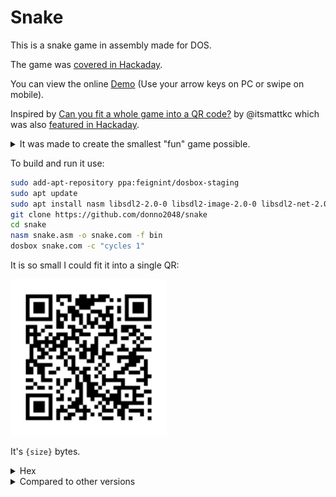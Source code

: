 # Snake

This is a snake game in assembly made for DOS.

The game was [covered in Hackaday](https://hackaday.com/2023/08/03/its-snake-in-a-qr-code-but-smaller/).

You can view the online [Demo](https://donno2048.github.io/snake/) (Use your arrow keys on PC or swipe on mobile).

Inspired by [Can you fit a whole game into a QR code?](https://youtu.be/ExwqNreocpg) by @itsmattkc which was also [featured in Hackaday](https://hackaday.com/2020/08/17/fitting-snake-into-a-qr-code/).

<details>
  <summary>It was made to create the smallest "fun" game possible.</summary>
  <br/>

For the countless people saying I'm intentionally not mentioning the __Hugi Size Coding Competition__ (a competition in which the competitors had to make the smallest nibbles game to win) here is my reply to one such comment (from when the game was still 133 bytes):

> Firstly, it seems that you didn't even read the rules of the "Nibbles" game:
>
> > in the inside of this border  a  "snake"  is  supposed  to grow,  whose size  is  one  pixel at the beginning. after starting the program, the snake's size shall grow one pixel more in each repetition  of the program's main-loop.
>
> Which is simply not the same as snake and a **lot** less difficult to implement.
>
> Secondly, the implementations from this competition have flaws (not that they're not good but I'm saying it doesn't make my version bad) like, for example from the comments in the winning entry:
>
> > game can't handle any other keys but keypad arrow keys, you need to start it by typing pause|nibbles in DOS prompt and then hitting an arrow key
>
> and
>
> > Because top memory segment in PSP is environment dependant\[sic\] you need version suitable for your environment
>
> and it doesn't even work on DOSBox because of some special configurations needed.
>
> From the second place entry:
>
> > When starting this program, press the 2 (DOWN) key \_\_IMMEDIATELY\_\_
>
> And it too won't work without setting the cycle count and changing it sometimes breaks the game
>
> As for the third place
>
> > press  '8','4','6' but not '2' once game begins immediately
>
> and the game breaks in the same way the second place does (and needs the same cycle adjusting) but the walls are also broken.
>
> I'll look at the fourth place entry and stop wasting my time doing this,
>
> Well, just looked at it and couldn't make it to boot
>
> And lastly, what place is your entry to the competition? Before you criticize other people first check your criticism is correct and try doing it yourself before you judge.
>
> Thanks for the feedback anyways :)
>
> P.S. I didn't even claim my version was ideal, the main point of the post was asking for help, and this comment actually made me feel better about my implementation in a way, as in an actual size optimization competition someone had a submission of 121 bytes for just a line extending over the screen and my entire snake game (which obviously contains this functionality just as a small part of the entire program) takes only 12 bytes more now, and if I can fix the PR only 7 bytes more.

AFAIK This is the smallest snake game ever made.
</details>

To build and run it use:

```sh
sudo add-apt-repository ppa:feignint/dosbox-staging
sudo apt update
sudo apt install nasm libsdl2-2.0-0 libsdl2-image-2.0-0 libsdl2-net-2.0-0 libopusfile0 dosbox-staging -y
git clone https://github.com/donno2048/snake
cd snake
nasm snake.asm -o snake.com -f bin
dosbox snake.com -c "cycles 1"
```

It is so small I could fit it into a single QR:

<img src="/docs/snake.png" width="250"/>

It's `{size}` bytes.

<details>
  <summary>Hex</summary>
  <br/>
    
```
{hex}
```
</details>

<details>
  <summary>Compared to other versions</summary>
  <br/>
    
||My version|MattKC's version|ibara's version|
|-|-|-|-|
|Bytes|{size}|~1400|2024|
|QR|<img src="/docs/snake.png" width="250"/>|<img src="https://mattkc.com/etc/snakeqr/code.png" width="250"/>|<img src="https://raw.githubusercontent.com/ibara/snakeqr/master/snakeqr.png" width="250"/>|
|Link|https://github.com/donno2048/snake|https://mattkc.com/etc/snakeqr/|https://github.com/ibara/snakeqr|
</details>
